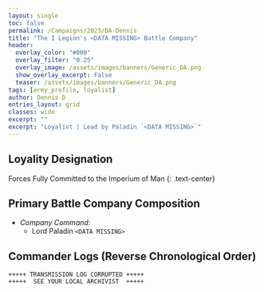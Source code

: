 ```yaml
---
layout: single
toc: false
permalink: /Campaigns/2023/DA-Dennis
title: "The I Legion's <DATA MISSING> Battle Company"
header:
  overlay_color: "#000"
  overlay_filter: "0.25"
  overlay_image: /assets/images/banners/Generic_DA.png
  show_overlay_excerpt: False
  teaser: /assets/images/banners/Generic_DA.png
tags: [army_profile, loyalist]
author: Dennis D
entries_layout: grid
classes: wide
excerpt: ""
excerpt: "Loyalist | Lead by Paladin `<DATA MISSING>`"
---
```


## Loyality Designation
Forces Fully Committed to the Imperium of Man
{: .text-center}

## Primary Battle Company Composition
- *Company Command:* 
  - Lord Paladin `<DATA MISSING>`

## Commander Logs (Reverse Chronological Order)

```
+++++ TRANSMISSION LOG CORRUPTED +++++
+++++  SEE YOUR LOCAL ARCHIVIST  +++++
```